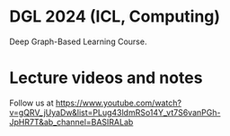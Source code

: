 # DGL 2024 (ICL, Computing)
Deep Graph-Based Learning Course.

# Lecture videos and notes
Follow us at https://www.youtube.com/watch?v=gQRV_jUyaDw&list=PLug43ldmRSo14Y_vt7S6vanPGh-JpHR7T&ab_channel=BASIRALab
